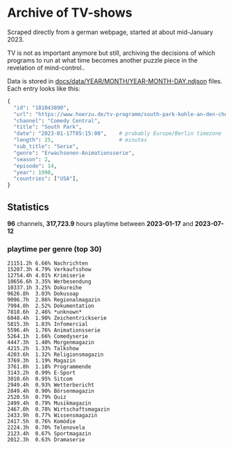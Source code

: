 # Archive of TV-shows

Scraped directly from a german webpage, started at about mid-January 2023.

TV is not as important anymore but still, archiving the decisions of which programs to run at what time
becomes another puzzle piece in the revelation of mind-control.. 

Data is stored in [docs/data/YEAR/MONTH/YEAR-MONTH-DAY.ndjson](docs/data/) files. 
Each entry looks like this:

```python
{
  "id": "181043890", 
  "url": "https://www.hoerzu.de/tv-programm/south-park-kohle-an-den-chefkoch/bid_181043890/", 
  "channel": "Comedy Central", 
  "title": "South Park", 
  "date": "2023-01-17T05:15:00",    # probably Europe/Berlin timezone 
  "length": 25,                     # minutes 
  "sub_title": "Serie", 
  "genre": "Erwachsenen-Animationsserie", 
  "season": 2, 
  "episode": 14, 
  "year": 1998, 
  "countries": ["USA"],
}
```

## Statistics

**96** channels, **317,723.9** hours playtime between **2023-01-17** and **2023-07-12**


### playtime per genre (top 30)

    21151.2h 6.66% Nachrichten
    15207.3h 4.79% Verkaufsshow
    12754.4h 4.01% Krimiserie
    10656.6h 3.35% Werbesendung
    10337.1h 3.25% Dokureihe
    9626.8h  3.03% Dokusoap
    9096.7h  2.86% Regionalmagazin
    7994.0h  2.52% Dokumentation
    7818.6h  2.46% *unknown*
    6048.4h  1.90% Zeichentrickserie
    5815.3h  1.83% Infomercial
    5596.4h  1.76% Animationsserie
    5264.1h  1.66% Comedyserie
    4447.3h  1.40% Morgenmagazin
    4215.2h  1.33% Talkshow
    4203.6h  1.32% Religionsmagazin
    3769.3h  1.19% Magazin
    3761.8h  1.18% Programmende
    3143.2h  0.99% E-Sport
    3010.6h  0.95% Sitcom
    2949.4h  0.93% Wetterbericht
    2849.4h  0.90% Börsenmagazin
    2520.5h  0.79% Quiz
    2499.4h  0.79% Musikmagazin
    2467.0h  0.78% Wirtschaftsmagazin
    2433.9h  0.77% Wissensmagazin
    2417.5h  0.76% Komödie
    2224.3h  0.70% Telenovela
    2123.4h  0.67% Sportmagazin
    2012.3h  0.63% Dramaserie
